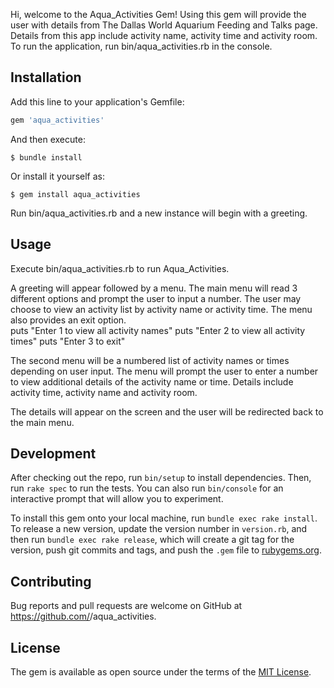 Hi, welcome to the Aqua_Activities Gem! Using this gem will provide the user with details from The Dallas World Aquarium Feeding and Talks page. Details from this app include activity name, activity time and activity room. To run the application, run bin/aqua_activities.rb in the console. 

## Installation

Add this line to your application's Gemfile:

```ruby
gem 'aqua_activities'
```

And then execute:

    $ bundle install

Or install it yourself as:

    $ gem install aqua_activities

Run bin/aqua_activities.rb and a new instance will begin with a greeting. 

## Usage

Execute bin/aqua_activities.rb to run Aqua_Activities. 

A greeting will appear followed by a menu. 
The main menu will read 3 different options and prompt the user to input a number. The user may choose to view an activity list by activity name or activity time. The menu also provides an exit option.  
    puts "Enter 1 to view all activity names"
    puts "Enter 2 to view all activity times"
    puts "Enter 3 to exit"

The second menu will be a numbered list of activity names or times depending on user input. The menu will prompt the user to enter a number to view additional details of the activity name or time. Details include activity time, activity name and activity room. 

The details will appear on the screen and the user will be redirected back to the main menu. 

## Development

After checking out the repo, run `bin/setup` to install dependencies. Then, run `rake spec` to run the tests. You can also run `bin/console` for an interactive prompt that will allow you to experiment.

To install this gem onto your local machine, run `bundle exec rake install`. To release a new version, update the version number in `version.rb`, and then run `bundle exec rake release`, which will create a git tag for the version, push git commits and tags, and push the `.gem` file to [rubygems.org](https://rubygems.org).

## Contributing

Bug reports and pull requests are welcome on GitHub at https://github.com/<github username>/aqua_activities.


## License

The gem is available as open source under the terms of the [MIT License](https://opensource.org/licenses/MIT).
